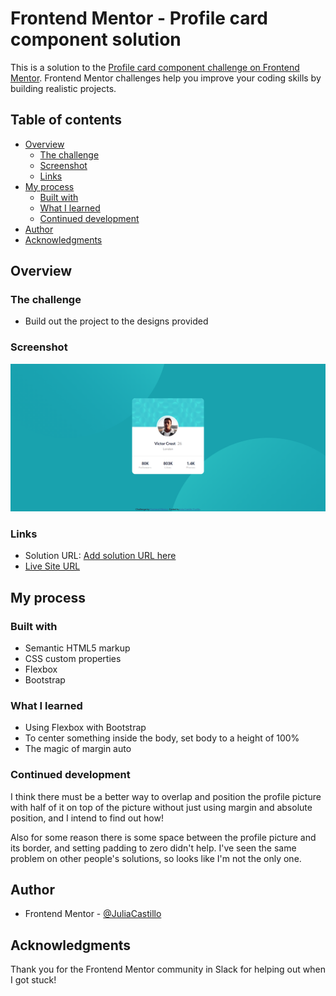 # Frontend Mentor - Profile card component solution

This is a solution to the [Profile card component challenge on Frontend Mentor](https://www.frontendmentor.io/challenges/profile-card-component-cfArpWshJ). Frontend Mentor challenges help you improve your coding skills by building realistic projects. 

## Table of contents

- [Overview](#overview)
  - [The challenge](#the-challenge)
  - [Screenshot](#screenshot)
  - [Links](#links)
- [My process](#my-process)
  - [Built with](#built-with)
  - [What I learned](#what-i-learned)
  - [Continued development](#continued-development)
- [Author](#author)
- [Acknowledgments](#acknowledgments)


## Overview

### The challenge

- Build out the project to the designs provided

### Screenshot

![Solution Screenshot](images/Profile-card-componenet-mysolution-screenshot.png)

### Links

- Solution URL: [Add solution URL here](https://your-solution-url.com)
- [Live Site URL](https://juliacastillo.github.io/FM-profile-card/)

## My process

### Built with

- Semantic HTML5 markup
- CSS custom properties
- Flexbox
- Bootstrap


### What I learned

- Using Flexbox with Bootstrap
- To center something inside the body, set body to a height of 100%
- The magic of margin auto

### Continued development

I think there must be a better way to overlap and position the profile picture with half of it on top of the picture without just using margin and absolute position, and I intend to find out how!

Also for some reason there is some space between the profile picture and its border, and setting padding to zero didn't help. I've seen the same problem on other people's solutions, so looks like I'm not the only one.


## Author

- Frontend Mentor - [@JuliaCastillo](https://www.frontendmentor.io/profile/yourusername)



## Acknowledgments

Thank you for the Frontend Mentor community in Slack for helping out when I got stuck!
